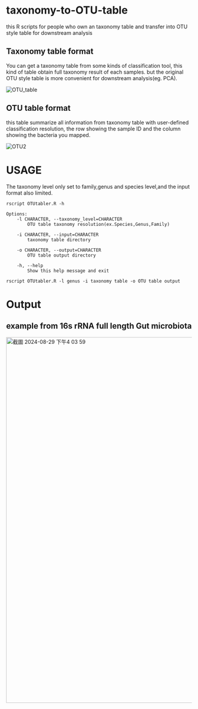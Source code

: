 # taxonomy-to-OTU-table
this R scripts for people who own an taxonomy table and transfer into OTU style table for downstream analysis
## Taxonomy table format
You can get a taxonomy table from some kinds of classification tool, this kind of table obtain full taxonomy result of each samples. but the original OTU style table is more convenient for downstream analysis(eg. PCA).

![OTU_table](https://github.com/user-attachments/assets/10afd681-9da2-4176-921c-9e641f42faf9)

## OTU table format

this table summarize all information from taxonomy table with user-defined classification resolution, the row showing the sample ID and the column showing the bacteria you mapped.

![OTU2](https://github.com/user-attachments/assets/28643ae7-d211-4c0f-b437-0c4d8aace8c1)

# USAGE
The taxonomy level only set to family,genus and species level,and the input format also limited.

```
rscript OTUtabler.R -h

Options:
	-l CHARACTER, --taxonomy_level=CHARACTER
		OTU table taxonomy resolution(ex.Species,Genus,Family)

	-i CHARACTER, --input=CHARACTER
		taxonomy table directory

	-o CHARACTER, --output=CHARACTER
		OTU table output directory

	-h, --help
		Show this help message and exit
```


``` shell
rscript OTUtabler.R -l genus -i taxonomy table -o OTU table output
```
# Output
## example from 16s rRNA full length Gut microbiota 
<img width="992" alt="截圖 2024-08-29 下午4 03 59" src="https://github.com/user-attachments/assets/819d8302-f43f-456d-83af-392f4d8bbcd5">


